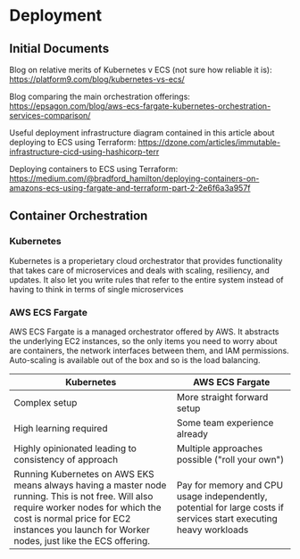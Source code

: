 # Deployment

## Initial Documents

Blog on relative merits of Kubernetes v ECS (not sure how reliable it is): https://platform9.com/blog/kubernetes-vs-ecs/

Blog comparing the main orchestration offerings: https://epsagon.com/blog/aws-ecs-fargate-kubernetes-orchestration-services-comparison/

Useful deployment infrastructure diagram contained in this article about deploying to ECS using Terraform: https://dzone.com/articles/immutable-infrastructure-cicd-using-hashicorp-terr

Deploying containers to ECS using Terraform: https://medium.com/@bradford_hamilton/deploying-containers-on-amazons-ecs-using-fargate-and-terraform-part-2-2e6f6a3a957f

## Container Orchestration

### Kubernetes

Kubernetes is a properietary cloud orchestrator that provides functionality that takes care of microservices and deals with scaling, resiliency, and updates. It also let you write rules that refer to the entire system instead of having to think in terms of single microservices

### AWS ECS Fargate

AWS ECS Fargate is a managed orchestrator offered by AWS. It abstracts the underlying EC2 instances, so the only items you need to worry about are containers, the network interfaces between them, and IAM permissions. Auto-scaling is available out of the box and so is the load balancing.

Kubernetes | AWS ECS Fargate
--- | ---
Complex setup | More straight forward setup
High learning required | Some team experience already
Highly opinionated leading to consistency of approach | Multiple approaches possible ("roll your own")
Running Kubernetes on AWS EKS means always having a master node running. This is not free. Will also require worker nodes for which the cost is normal price for EC2 instances you launch for Worker nodes, just like the ECS offering. | Pay for memory and CPU usage independently, potential for large costs if services start executing heavy workloads
